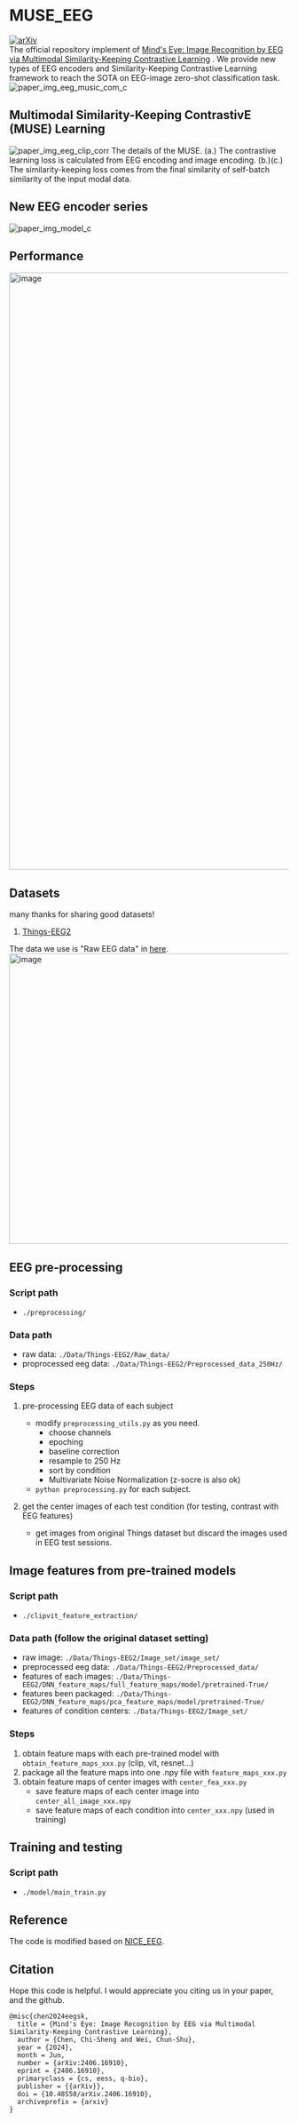 # MUSE_EEG
[![arXiv](https://img.shields.io/badge/arXiv-2406.16910-b31b1b.svg?style=flat-square)](https://arxiv.org/abs/2406.16910)  
The official repository implement of [Mind's Eye: Image Recognition by EEG via Multimodal Similarity-Keeping Contrastive Learning](https://arxiv.org/abs/2406.16910) . 
We provide new types of EEG encoders and Similarity-Keeping Contrastive Learning framework to reach the SOTA on EEG-image zero-shot classification task.
![paper_img_eeg_music_com_c](https://github.com/ChiShengChen/MUSE_EEG/assets/22126443/5099f629-4461-4455-99e2-220f6c9cedf2)

## Multimodal Similarity-Keeping ContrastivE (MUSE) Learning
![paper_img_eeg_clip_corr](https://github.com/ChiShengChen/MUSE_EEG/assets/22126443/21cf141e-39f8-4344-9006-5b22a7d6266a)
The details of the MUSE. (a.) The contrastive learning loss is calculated from EEG
encoding and image encoding. (b.)(c.) The similarity-keeping loss comes from the final similarity of
self-batch similarity of the input modal data.
## New EEG encoder series
![paper_img_model_c](https://github.com/ChiShengChen/MUSE_EEG/assets/22126443/bd584de7-87e1-486e-8344-0b88f8301fda)

## Performance
<!-- ![MUSE_top1](https://github.com/ChiShengChen/MUSE_EEG/assets/22126443/42c02c49-9f00-4729-89d9-8235b6051a41) -->
<!-- ![MUSE_top5](https://github.com/ChiShengChen/MUSE_EEG/assets/22126443/b4f458c2-4003-4ed5-9cd8-91731e4e8a59) -->

<img width="1075" alt="image" src="https://github.com/user-attachments/assets/61cf51a3-078c-437e-a01b-3ed4e33ed597">



## Datasets
many thanks for sharing good datasets!
1. [Things-EEG2](https://www.sciencedirect.com/science/article/pii/S1053811922008758?via%3Dihub)

The data we use is "Raw EEG data" in [here](https:/doi.org/10.17605/OSF.IO/3JK45).  
<img width="523" alt="image" src="https://github.com/user-attachments/assets/2a64602f-7c29-434e-a5d7-3bcbb50cb1df">  



## EEG pre-processing
### Script path
- `./preprocessing/`
### Data path 
- raw data: `./Data/Things-EEG2/Raw_data/`
- proprocessed eeg data: `./Data/Things-EEG2/Preprocessed_data_250Hz/`
### Steps
1. pre-processing EEG data of each subject
   - modify `preprocessing_utils.py` as you need.
     - choose channels
     - epoching
     - baseline correction
     - resample to 250 Hz
     - sort by condition
     - Multivariate Noise Normalization (z-socre is also ok)
   - `python preprocessing.py` for each subject. 

2. get the center images of each test condition (for testing, contrast with EEG features)
   - get images from original Things dataset but discard the images used in EEG test sessions.
  
## Image features from pre-trained models
### Script path
- `./clipvit_feature_extraction/`
### Data path (follow the original dataset setting)
- raw image: `./Data/Things-EEG2/Image_set/image_set/`
- preprocessed eeg data: `./Data/Things-EEG2/Preprocessed_data/`
- features of each images: `./Data/Things-EEG2/DNN_feature_maps/full_feature_maps/model/pretrained-True/`
- features been packaged: `./Data/Things-EEG2/DNN_feature_maps/pca_feature_maps/model/pretrained-True/`
- features of condition centers: `./Data/Things-EEG2/Image_set/`
### Steps
1. obtain feature maps with each pre-trained model with `obtain_feature_maps_xxx.py` (clip, vit, resnet...)
2. package all the feature maps into one .npy file with `feature_maps_xxx.py`
3. obtain feature maps of center images with `center_fea_xxx.py`
   - save feature maps of each center image into `center_all_image_xxx.npy`
   - save feature maps of each condition into `center_xxx.npy` (used in training)

## Training and testing
### Script path
- `./model/main_train.py`

## Reference
The code is modified based on [NICE_EEG](https://github.com/eeyhsong/NICE-EEG).

## Citation
Hope this code is helpful. I would appreciate you citing us in your paper, and the github.

```
@misc{chen2024eegsk,
  title = {Mind's Eye: Image Recognition by EEG via Multimodal Similarity-Keeping Contrastive Learning},
  author = {Chen, Chi-Sheng and Wei, Chun-Shu},
  year = {2024},
  month = Jun,
  number = {arXiv:2406.16910},
  eprint = {2406.16910},
  primaryclass = {cs, eess, q-bio},
  publisher = {{arXiv}},
  doi = {10.48550/arXiv.2406.16910},
  archiveprefix = {arxiv}
}
```

